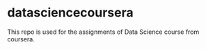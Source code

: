 datasciencecoursera
===================

This repo is used for the assignments of Data Science course from coursera.
